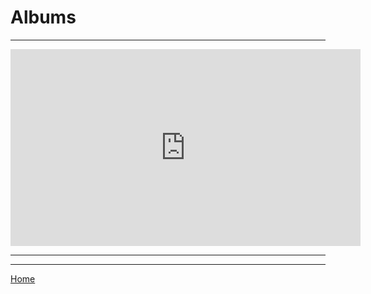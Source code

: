 # Albums
----------

<iframe width="560" height="315" src="https://www.youtube.com/embed/videoseries?start=184&amp;list=OLAK5uy_lMA_iEf3aqk5YSDsnrPKojXegOiecSF94" title="YouTube video player" frameborder="0" allow="accelerometer; autoplay; clipboard-write; encrypted-media; gyroscope; picture-in-picture" allowfullscreen></iframe>

______________________________________________________________________________________________________________
_____________________________________________________________________________________________________________

[Home](https://clickonrefresh.github.io/Music-Playlist)
